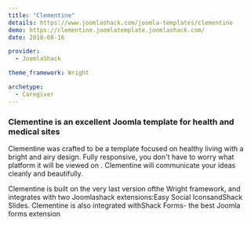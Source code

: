 ```yaml
---
title: "Clementine"
details: https://www.joomlashack.com/joomla-templates/clementine
demo: https://clementine.joomlatemplate.joomlashack.com/
date: 2018-08-16

provider:
  - JoomlaShack

theme_framework: Wright

archetype:
  - Caregiver
---
```


### Clementine is an excellent Joomla template for health and medical sites

Clementine was crafted to be a template focused on healthy living with a bright and airy design. Fully responsive, you don't have to worry what platform it will be viewed on . Clementine will communicate your ideas cleanly and beautifully.

Clementine is built on the very last version ofthe Wright framework, and integrates with two Joomlashack extensions:Easy Social IconsandShack Slides. Clementine is also integrated withShack Forms- the best Joomla forms extension